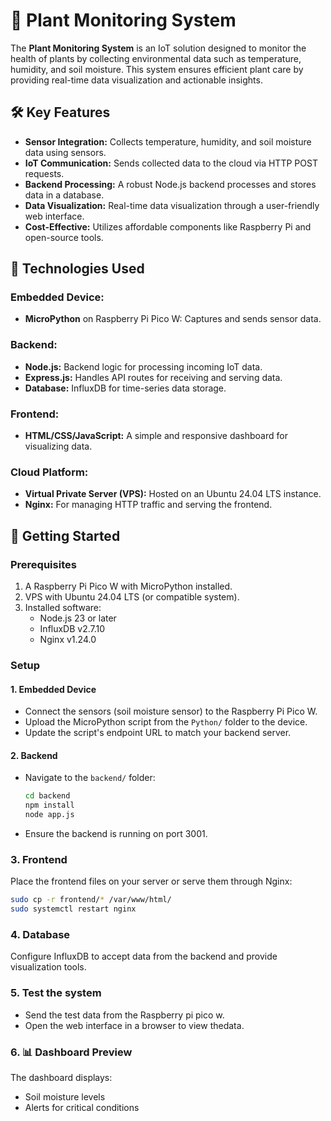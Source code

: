 # 🌱 Plant Monitoring System

The **Plant Monitoring System** is an IoT solution designed to monitor the health of plants by collecting environmental data such as temperature, humidity, and soil moisture. This system ensures efficient plant care by providing real-time data visualization and actionable insights.

## 🛠️ Key Features

- **Sensor Integration:** Collects temperature, humidity, and soil moisture data using sensors.
- **IoT Communication:** Sends collected data to the cloud via HTTP POST requests.
- **Backend Processing:** A robust Node.js backend processes and stores data in a database.
- **Data Visualization:** Real-time data visualization through a user-friendly web interface.
- **Cost-Effective:** Utilizes affordable components like Raspberry Pi and open-source tools.


## 🔧 Technologies Used

### Embedded Device:
- **MicroPython** on Raspberry Pi Pico W: Captures and sends sensor data.

### Backend:
- **Node.js:** Backend logic for processing incoming IoT data.
- **Express.js:** Handles API routes for receiving and serving data.
- **Database:** InfluxDB for time-series data storage.

### Frontend:
- **HTML/CSS/JavaScript:** A simple and responsive dashboard for visualizing data.

### Cloud Platform:
- **Virtual Private Server (VPS):** Hosted on an Ubuntu 24.04 LTS instance.
- **Nginx:** For managing HTTP traffic and serving the frontend.

## 🚀 Getting Started

### Prerequisites
1. A Raspberry Pi Pico W with MicroPython installed.
2. VPS with Ubuntu 24.04 LTS (or compatible system).
3. Installed software:
   - Node.js 23 or later
   - InfluxDB v2.7.10
   - Nginx v1.24.0

### Setup

#### 1. Embedded Device
- Connect the sensors (soil moisture sensor) to the Raspberry Pi Pico W.
- Upload the MicroPython script from the `Python/` folder to the device.
- Update the script's endpoint URL to match your backend server.

#### 2. Backend
- Navigate to the `backend/` folder:
  ```bash
  cd backend
  npm install
  node app.js

- Ensure the backend is running on port 3001.

### 3. Frontend
Place the frontend files on your server or serve them through Nginx:

```bash
sudo cp -r frontend/* /var/www/html/
sudo systemctl restart nginx
```


### 4. Database

Configure InfluxDB to accept data from the backend and provide visualization tools.


### 5. Test the system

- Send the test data from the Raspberry pi pico w.
- Open the web interface in a browser to view thedata.

### 6. 📊 Dashboard Preview

The dashboard displays: 
- Soil moisture levels
- Alerts for critical conditions


 